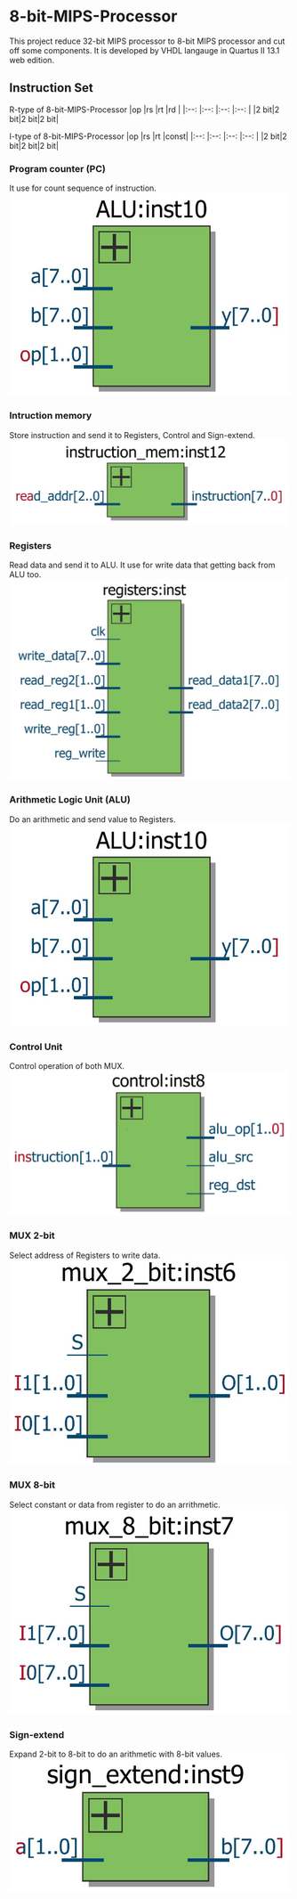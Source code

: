# 8-bit-MIPS-Processor
This project reduce 32-bit MIPS processor to 8-bit MIPS processor and cut off some components.
It is developed by VHDL langauge in Quartus II 13.1 web edition.

## Instruction Set
R-type of 8-bit-MIPS-Processor
|op   |rs   |rt   |rd   |
|:--: |:--: |:--: |:--: |
|2 bit|2 bit|2 bit|2 bit|

I-type of 8-bit-MIPS-Processor
|op   |rs   |rt   |const|
|:--: |:--: |:--: |:--: |
|2 bit|2 bit|2 bit|2 bit|

### Program counter (PC)
It use for count sequence of instruction.
![PC](https://github.com/ton00987/8-bit-MIPS-Processor/blob/master/component%20pic/ALU.JPG)

### Intruction memory
Store instruction and send it to Registers, Control and Sign-extend.
![Instruction memory](https://github.com/ton00987/8-bit-MIPS-Processor/blob/master/component%20pic/Instruction_mem.JPG)

### Registers
Read data and send it to ALU. It use for write data that getting back from ALU too.
![Registers](https://github.com/ton00987/8-bit-MIPS-Processor/blob/master/component%20pic/Registers.JPG)

### Arithmetic Logic Unit (ALU)
Do an arithmetic and send value to Registers.
![ALU](https://github.com/ton00987/8-bit-MIPS-Processor/blob/master/component%20pic/ALU.JPG)

### Control Unit
Control operation of both MUX.
![Control](https://github.com/ton00987/8-bit-MIPS-Processor/blob/master/component%20pic/Control.JPG)

### MUX 2-bit
Select address of Registers to write data.
![MUX2bit](https://github.com/ton00987/8-bit-MIPS-Processor/blob/master/component%20pic/Mux2bit.JPG)

### MUX 8-bit
Select constant or data from register to do an arrithmetic.
![MUX8bit](https://github.com/ton00987/8-bit-MIPS-Processor/blob/master/component%20pic/Mux8bit.JPG)

### Sign-extend
Expand 2-bit to 8-bit to do an arithmetic with 8-bit values.
![SE](https://github.com/ton00987/8-bit-MIPS-Processor/blob/master/component%20pic/Sign-extend.JPG)
